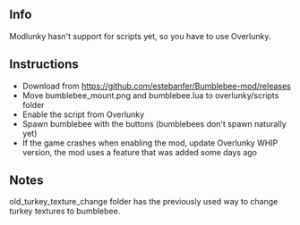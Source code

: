 ## Info
Modlunky hasn't support for scripts yet, so you have to use Overlunky.
## Instructions
- Download from https://github.com/estebanfer/Bumblebee-mod/releases
- Move bumblebee_mount.png and bumblebee.lua to overlunky/scripts folder
- Enable the script from Overlunky
- Spawn bumblebee with the buttons (bumblebees don't spawn naturally yet)
- If the game crashes when enabling the mod, update Overlunky WHIP version, the mod uses a feature that was added some days ago
## Notes
old_turkey_texture_change folder has the previously used way to change turkey textures to bumblebee.